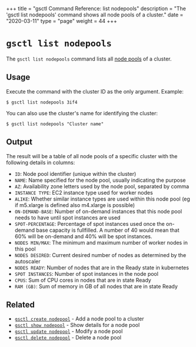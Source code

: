+++
title = "gsctl Command Reference: list nodepools"
description = "The 'gsctl list nodepools' command shows all node pools of a cluster."
date = "2020-03-11"
type = "page"
weight = 44
+++

# `gsctl list nodepools`

The `gsctl list nodepools` command lists all [node pools](/basics/nodepools/) of a cluster.

## Usage

Execute the command with the cluster ID as the only argument. Example:

```nohighlight
$ gsctl list nodepools 3if4
```

You can also use the cluster's name for identifying the cluster:

```nohighlight
$ gsctl list nodepools "Cluster name"
```

## Output

The result will be a table of all node pools of a specific cluster with the following details in columns:

- `ID`:              Node pool identifier (unique within the cluster)
- `NAME`:            Name specified for the node pool, usually indicating the purpose
- `AZ`:              Availability zone letters used by the node pool, separated by comma
- `INSTANCE TYPE`:   EC2 instance type used for worker nodes
- `ALIKE`:           Whether similar instance types are used within this node pool (eg if m5.xlarge is defined also m4.xlarge is possible)
- `ON-DEMAND-BASE`:  Number of on-demand instances that this node pool needs to have until spot instances are used
- `SPOT-PERCENTAGE`: Percentage of spot instances used once the on-demand base capacity is fullfilled. A number of 40 would mean that 60% will be on-demand and 40% will be spot instances.
- `NODES MIN/MAX`:   The minimum and maximum number of worker nodes in this pool
- `NODES DESIRED`:   Current desired number of nodes as determined by the autoscaler
- `NODES READY`:     Number of nodes that are in the Ready state in kubernetes
- `SPOT INSTANCES`:  Number of spot instances in the node pool
- `CPUS`:            Sum of CPU cores in nodes that are in state Ready
- `RAM (GB)`:        Sum of memory in GB of all nodes that are in state Ready

## Related

- [`gsctl create nodepool`](/reference/gsctl/create-nodepool/) - Add a node pool to a cluster
- [`gsctl show nodepool`](/reference/gsctl/show-nodepool/) - Show details for a node pool
- [`gsctl update nodepool`](/reference/gsctl/update-nodepool/) - Modify a node pool
- [`gsctl delete nodepool`](/reference/gsctl/delete-nodepool/) - Delete a node pool
